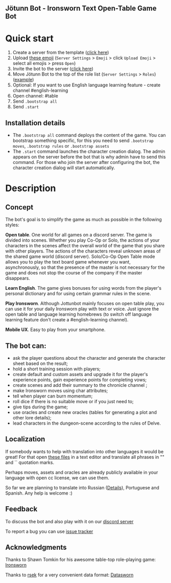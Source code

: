 ## Jötunn Bot - Ironsworn Text Open-Table Game Bot

# Quick start

1. Create a server from the template ([click here](https://discord.new/2Z4FsZmG73ub))
2. Upload [these emoji](/src/images/emoji/emoji.zip) (`Server Settings` > `Emoji` > click `Upload Emoji` > select all emojis > press `Open`)
3. Invite the bot to the server ([click here](https://discord.com/api/oauth2/authorize?client_id=729358913279099000&permissions=8&scope=bot))
4. Move Jötunn Bot to the top of the role list (`Server Settings` > `Roles`) ([example](/src/images/help/roles-list.png))
5. Optional: If you want to use English language learning feature - create channel #english-learning
6. Open channel: #table
7. Send `.bootstrap all`
8. Send `.start`

## Installation details

- The `.bootstrap all` command deploys the content of the game. You can bootstrap something specific, for this you need to send `.bootstrap moves`, `.bootstrap rules` or `.bootstrap assets`
- The `.start` command launches the character creation dialog. The admin appears on the server before the bot that is why admin have to send this command. For those who join the server after configuring the bot, the character creation dialog will start automatically.

# Description

## Concept

The bot's goal is to simplify the game as much as possible in the following styles:

**Open table**. One world for all games on a discord server. The game is divided into scenes. Whether you play Co-Op or Solo, the actions of your characters in the scenes affect the overall world of the game that you share with other players. The actions of the characters reveal unknown areas of the shared game world (discord server). Solo/Co-Op Open Table mode allows you to play the text board game whenever you want, asynchronously, so that the presence of the master is not necessary for the game and does not stop the course of the company if the master disappears.

**Learn English**. The game gives bonuses for using words from the player's personal dictionary and for using certain grammar rules in the scene.

**Play Ironsworn**. Although Jottunbot mainly focuses on open table play, you can use it for your daily Ironsworn play with text or voice. Just ignore the open table and language learning homebrews (to switch off language learning feature don't create a #english-learning channel).

**Mobile UX**. Easy to play from your smartphone.

## The bot can:

- ask the player questions about the character and generate the character sheet based on the result;
- hold a short training session with players;
- create default and custom assets and upgrade it for the player's experience points, gain experience points for completing vows;
- create scenes and add their summary to the chronicle channel ;
- make Ironsworn moves using char attributes;
- tell when player can burn momentum;
- roll dice if there is no suitable move or if you just need to;
- give tips during the game;
- use oracles and create new oracles (tables for generating a plot and other lore details);
- lead characters in the dungeon-scene according to the rules of Delve.

## Localization

If somebody wants to help with translation into other languages it would be great! For that open [these files](https://github.com/MortSnowflake/jotunnbot/tree/main/src/local) in a text editor and translate all phrases in "" and `` quotation marks.

Perhaps moves, assets and oracles are already publicly available in your language with open cc license, we can use them.

So far we are planning to translate into Russian ([Details](https://github.com/MortSnowflake/jotunnbot/issues/32)), Portuguese and Spanish. Any help is welcome :)

## Feedback

To discuss the bot and also play with it on our [discord server](https://discord.gg/x9Evgh5NPt)

To report a bug you can use [issue tracker](https://github.com/MortSnowflake/jotunnbot/issues)

## Acknowledgments

Thanks to Shawn Tomkin for his awesome table-top role-playing game: [Ironsworn](https://www.ironswornrpg.com/)

Thanks to [rsek](https://github.com/rsek) for a very convenient data format: [Datasworn](https://github.com/rsek/datasworn)
